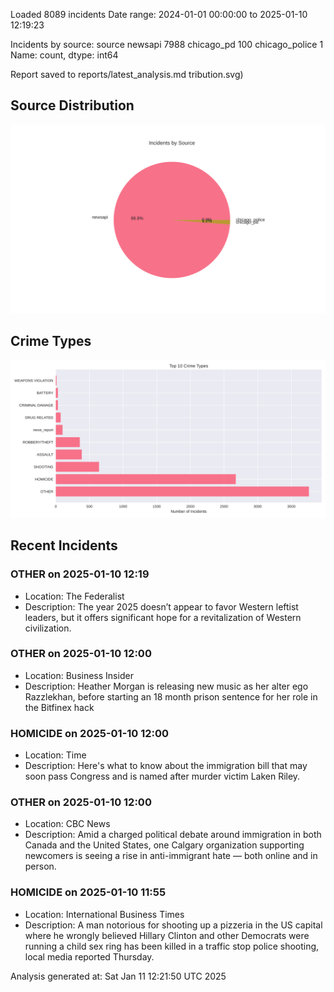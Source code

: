 
Loaded 8089 incidents
Date range: 2024-01-01 00:00:00 to 2025-01-10 12:19:23

Incidents by source:
source
newsapi           7988
chicago_pd         100
chicago_police       1
Name: count, dtype: int64

Report saved to reports/latest_analysis.md
tribution.svg)

## Source Distribution
![Source Distribution](images/source_distribution.svg)

## Crime Types
![Crime Types](images/crime_types.svg)

## Recent Incidents

### OTHER on 2025-01-10 12:19
- Location: The Federalist
- Description: The year 2025 doesn’t appear to favor Western leftist leaders, but it offers significant hope for a revitalization of Western civilization.


### OTHER on 2025-01-10 12:00
- Location: Business Insider
- Description: Heather Morgan is releasing new music as her alter ego Razzlekhan, before starting an 18 month prison sentence for her role in the Bitfinex hack


### HOMICIDE on 2025-01-10 12:00
- Location: Time
- Description: Here's what to know about the immigration bill that may soon pass Congress and is named after murder victim Laken Riley.


### OTHER on 2025-01-10 12:00
- Location: CBC News
- Description: Amid a charged political debate around immigration in both Canada and the United States, one Calgary organization supporting newcomers is seeing a rise in anti-immigrant hate — both online and in person.


### HOMICIDE on 2025-01-10 11:55
- Location: International Business Times
- Description: A man notorious for shooting up a pizzeria in the US capital where he wrongly believed Hillary Clinton and other Democrats were running a child sex ring has been killed in a traffic stop police shooting, local media reported Thursday.

Analysis generated at: Sat Jan 11 12:21:50 UTC 2025
